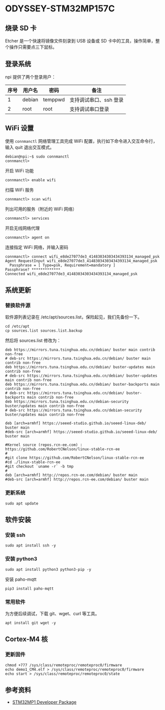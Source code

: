 # ODYSSEY-STM32MP157C



## 烧录 SD 卡

Etcher 是一个快速将镜像文件刻录到 USB 设备或 SD 卡中的工具，操作简单，整个操作只需要点三下鼠标。



## 登录系统

npi 提供了两个登录用户：

| 序号 | 用户名 | 密码    | 备注                   |
| ---- | ------ | ------- | ---------------------- |
| 1    | debian | temppwd | 支持调试串口、ssh 登录 |
| 2    | root   | root    | 支持调试串口登录       |



## WiFi 设置

使用 `connmanctl` 网络管理工具完成 WiFi 配置，执行如下命令进入交互命令行，输入 quit 退出交互模式。

```shell
debian@npi:~$ sudo connmanctl
connmanctl> 
```

开启 WiFi 功能

```shell
connmanctl> enable wifi
```

扫描 WiFi 服务

```shell
connmanctl> scan wifi
```

列出可用的服务（附近的 WiFi 网络）

```shell
connmanctl> services
```

开启无线网络代理

```shell
connmanctl> agent on
```

连接指定 WiFi 网络，并输入密码

```shell
connmanctl> connect wifi_e8de27077de3_41483034303434393134_managed_psk
Agent RequestInput wifi_e8de27077de3_41483034303434393134_managed_psk
  Passphrase = [ Type=psk, Requirement=mandatory ]
Passphrase? *************
Connected wifi_e8de27077de3_41483034303434393134_managed_psk
```



## 系统更新

### 替换软件源

软件源列表记录在 /etc/apt/sources.list，保险起见，我们先备份一下。

```shell
cd /etc/apt
cp sources.list sources.list.backup
```

然后将 sources.list 修改为：

```shell
deb https://mirrors.tuna.tsinghua.edu.cn/debian/ buster main contrib non-free
# deb-src https://mirrors.tuna.tsinghua.edu.cn/debian/ buster main contrib non-free
deb https://mirrors.tuna.tsinghua.edu.cn/debian/ buster-updates main contrib non-free
# deb-src https://mirrors.tuna.tsinghua.edu.cn/debian/ buster-updates main contrib non-free
deb https://mirrors.tuna.tsinghua.edu.cn/debian/ buster-backports main contrib non-free
# deb-src https://mirrors.tuna.tsinghua.edu.cn/debian/ buster-backports main contrib non-free
deb https://mirrors.tuna.tsinghua.edu.cn/debian-security buster/updates main contrib non-free
# deb-src https://mirrors.tuna.tsinghua.edu.cn/debian-security buster/updates main contrib non-free

deb [arch=armhf] https://seeed-studio.github.io/seeed-linux-deb/ buster main
#deb-src [arch=armhf] https://seeed-studio.github.io/seeed-linux-deb/ buster main

#Kernel source (repos.rcn-ee.com) : https://github.com/RobertCNelson/linux-stable-rcn-ee
#
#git clone https://github.com/RobertCNelson/linux-stable-rcn-ee
#cd ./linux-stable-rcn-ee
#git checkout `uname -r` -b tmp
#
deb [arch=armhf] http://repos.rcn-ee.com/debian/ buster main
#deb-src [arch=armhf] http://repos.rcn-ee.com/debian/ buster main
```

### 更新系统

```shell
sudo apt update
```



## 软件安装

### 安装 ssh

```shell
sudo apt install ssh -y
```



### 安装 python3

```shell
sudo apt install python3 python3-pip -y
```

安装 paho-mqtt

```shell
pip3 install paho-mqtt
```



### 常用软件

为方便后续调试，下载 git、wget、curl 等工具。

```shell
apt install git wget -y
```



## Cortex-M4 核

### 更新固件

```shell
chmod +777 /sys/class/remoteproc/remoteproc0/firmware
echo demo1_CM4.elf > /sys/class/remoteproc/remoteproc0/firmware
echo start > /sys/class/remoteproc/remoteproc0/state
```





## 参考资料

- [STM32MP1 Developer Package](https://wiki.st.com/stm32mpu/wiki/STM32MP1_Developer_Package)

